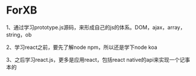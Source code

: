 # ForXB

1、通过学习prototype.js源码，来形成自己的js的体系。DOM，ajax，array，string，ob

2、学习react之前，要先了解node npm，所以还是学下node koa

3、之后学习react.js，更多是应用react，包括react  native的api来实现一个记事本的
